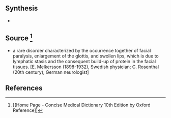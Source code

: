 ## Synthesis
- 
## Source [^1]
- a rare disorder characterized by the occurrence together of facial paralysis, enlargement of the glottis, and swollen lips, which is due to lymphatic stasis and the consequent build-up of protein in the facial tissues. \[E. Melkersson (1898-1932), Swedish physician; C. Rosenthal (20th century), German neurologist]
## References

[^1]: [[Home Page - Concise Medical Dictionary 10th Edition by Oxford Reference]]